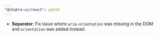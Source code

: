 ```yaml
---
"@chakra-ui/react": patch
---
```


- **Separator**: Fix issue where `aria-orientation` was missing in the DOM and
  `orientation` was added instead.
